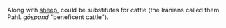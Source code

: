 Along with [sheep](indo-iranian-sheep-sacrifice.md), could be substitutes for cattle (the Iranians called them Pahl. *gōspand* "beneficent cattle").